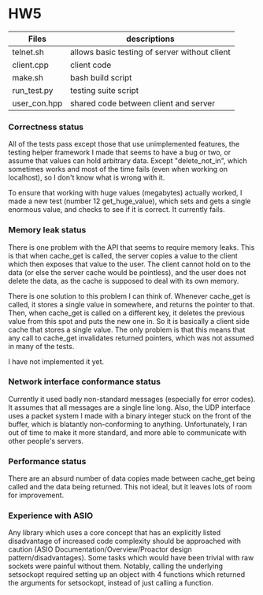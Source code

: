 # HW5

Files | descriptions
--- | ---
telnet.sh | allows basic testing of server without client
client.cpp | client code
make.sh | bash build script
run_test.py | testing suite script
user_con.hpp | shared code between client and server


### Correctness status

All of the tests pass except those that use unimplemented features, the testing helper framework I made that seems to have a bug or two, or assume that values can hold arbitrary data. Except "delete_not_in", which sometimes works and most of the time fails (even when working on localhost), so I don't know what is wrong with it.

To ensure that working with huge values (megabytes) actually worked, I made a new test (number 12 get_huge_value), which sets and gets a single enormous value, and checks to see if it is correct. It currently fails.

### Memory leak status

There is one problem with the API that seems to require memory leaks. This is that when cache_get is called, the server copies a value to the client which then exposes that value to the user. The client cannot hold on to the data (or else the server cache would be pointless), and the user does not delete the data, as the cache is supposed to deal with its own memory.

There is one solution to this problem I can think of. Whenever cache_get is called, it stores a single value in somewhere, and returns the pointer to that. Then, when cache_get is called on a different key, it deletes the previous value from this spot and puts the new one in. So it is basically a client side cache that stores a single value. The only problem is that this means that any call to cache_get invalidates returned pointers, which was not assumed in many of the tests.  

I have not implemented it yet.

### Network interface conformance status

Currently it used badly non-standard messages (especially for error codes). It assumes that all messages are a single line long. Also, the UDP interface uses a packet system I made with a binary integer stuck on the front of the buffer, which is blatantly non-conforming to anything. Unfortunately, I ran out of time to make it more standard, and more able to communicate with other people's servers.

### Performance status

There are an absurd number of data copies made between cache_get being called and the data being returned. This not ideal, but it leaves lots of room for improvement.

### Experience with ASIO

Any library which uses a core concept that has an explicitly listed disadvantage of increased code complexity should be approached with caution (ASIO Documentation/Overview/Proactor design pattern/disadvantages). Some tasks which would have been trivial with raw sockets were painful without them. Notably, calling the underlying setsockopt required setting up an object with 4 functions which returned the arguments for setsockopt, instead of just calling a function.

